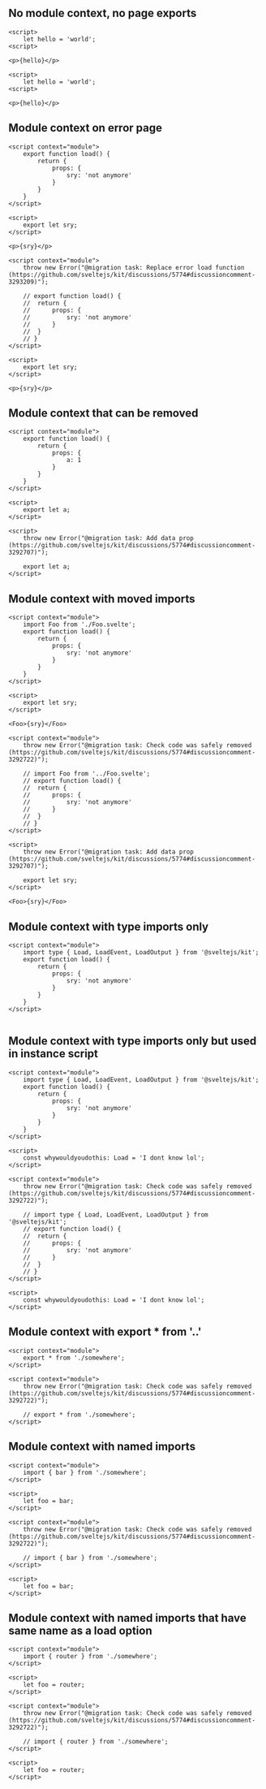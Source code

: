 ## No module context, no page exports

```svelte before
<script>
	let hello = 'world';
<script>

<p>{hello}</p>
```

```svelte after
<script>
	let hello = 'world';
<script>

<p>{hello}</p>
```

## Module context on error page

```svelte before
<script context="module">
	export function load() {
		return {
			props: {
				sry: 'not anymore'
			}
		}
	}
</script>

<script>
	export let sry;
</script>

<p>{sry}</p>
```

```svelte after
<script context="module">
	throw new Error("@migration task: Replace error load function (https://github.com/sveltejs/kit/discussions/5774#discussioncomment-3293209)");

	// export function load() {
	// 	return {
	// 		props: {
	// 			sry: 'not anymore'
	// 		}
	// 	}
	// }
</script>

<script>
	export let sry;
</script>

<p>{sry}</p>
```

## Module context that can be removed

```svelte before
<script context="module">
	export function load() {
		return {
			props: {
				a: 1
			}
		}
	}
</script>

<script>
	export let a;
</script>
```

```svelte after
<script>
	throw new Error("@migration task: Add data prop (https://github.com/sveltejs/kit/discussions/5774#discussioncomment-3292707)");

	export let a;
</script>
```

## Module context with moved imports

```svelte before
<script context="module">
	import Foo from './Foo.svelte';
	export function load() {
		return {
			props: {
				sry: 'not anymore'
			}
		}
	}
</script>

<script>
	export let sry;
</script>

<Foo>{sry}</Foo>
```

```svelte after
<script context="module">
	throw new Error("@migration task: Check code was safely removed (https://github.com/sveltejs/kit/discussions/5774#discussioncomment-3292722)");

	// import Foo from '../Foo.svelte';
	// export function load() {
	// 	return {
	// 		props: {
	// 			sry: 'not anymore'
	// 		}
	// 	}
	// }
</script>

<script>
	throw new Error("@migration task: Add data prop (https://github.com/sveltejs/kit/discussions/5774#discussioncomment-3292707)");

	export let sry;
</script>

<Foo>{sry}</Foo>
```

## Module context with type imports only

```svelte before
<script context="module">
	import type { Load, LoadEvent, LoadOutput } from '@sveltejs/kit';
	export function load() {
		return {
			props: {
				sry: 'not anymore'
			}
		}
	}
</script>
```

```svelte after
```

## Module context with type imports only but used in instance script

```svelte before
<script context="module">
	import type { Load, LoadEvent, LoadOutput } from '@sveltejs/kit';
	export function load() {
		return {
			props: {
				sry: 'not anymore'
			}
		}
	}
</script>

<script>
	const whywouldyoudothis: Load = 'I dont know lol';
</script>
```

```svelte after
<script context="module">
	throw new Error("@migration task: Check code was safely removed (https://github.com/sveltejs/kit/discussions/5774#discussioncomment-3292722)");

	// import type { Load, LoadEvent, LoadOutput } from '@sveltejs/kit';
	// export function load() {
	// 	return {
	// 		props: {
	// 			sry: 'not anymore'
	// 		}
	// 	}
	// }
</script>

<script>
	const whywouldyoudothis: Load = 'I dont know lol';
</script>
```

## Module context with export * from '..'

```svelte before
<script context="module">
	export * from './somewhere';
</script>
```

```svelte after
<script context="module">
	throw new Error("@migration task: Check code was safely removed (https://github.com/sveltejs/kit/discussions/5774#discussioncomment-3292722)");

	// export * from './somewhere';
</script>
```

## Module context with named imports

```svelte before
<script context="module">
	import { bar } from './somewhere';
</script>

<script>
	let foo = bar;
</script>
```

```svelte after
<script context="module">
	throw new Error("@migration task: Check code was safely removed (https://github.com/sveltejs/kit/discussions/5774#discussioncomment-3292722)");

	// import { bar } from './somewhere';
</script>

<script>
	let foo = bar;
</script>
```

## Module context with named imports that have same name as a load option

```svelte before
<script context="module">
	import { router } from './somewhere';
</script>

<script>
	let foo = router;
</script>
```

```svelte after
<script context="module">
	throw new Error("@migration task: Check code was safely removed (https://github.com/sveltejs/kit/discussions/5774#discussioncomment-3292722)");

	// import { router } from './somewhere';
</script>

<script>
	let foo = router;
</script>
```
